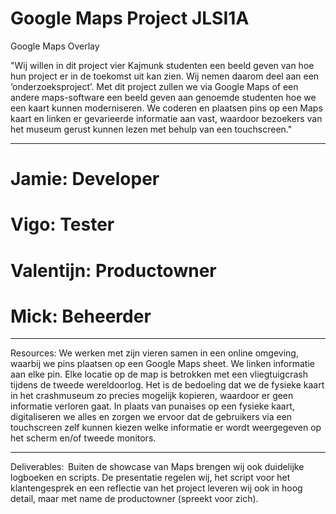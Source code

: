 # Google Maps Project JLSI1A
Google Maps Overlay
  
"Wij willen in dit project vier Kajmunk studenten een beeld geven van hoe hun project er in de toekomst uit kan zien. Wij nemen daarom deel aan een ‘onderzoeksproject’. Met dit project zullen we via Google Maps of een andere maps-software een beeld geven aan genoemde studenten hoe we een kaart kunnen moderniseren. We coderen en plaatsen pins op een Maps kaart en linken er gevarieerde informatie aan vast, waardoor bezoekers van het museum gerust kunnen lezen met behulp van een touchscreen."

_______________________________________________________

# Jamie: Developer
# Vigo: Tester
# Valentijn: Productowner
# Mick: Beheerder

_______________________________________________________

Resources:
We werken met zijn vieren samen in een online omgeving, waarbij we pins plaatsen op een Google Maps sheet. We linken informatie aan elke pin. Elke locatie op de map is betrokken met een vliegtuigcrash tijdens de tweede wereldoorlog. Het is de bedoeling dat we de fysieke kaart in het crashmuseum zo precies mogelijk kopieren, waardoor er geen informatie verloren gaat. In plaats van punaises op een fysieke kaart, digitaliseren we alles en zorgen we ervoor dat de gebruikers via een touchscreen zelf kunnen kiezen welke informatie er wordt weergegeven op het scherm en/of tweede monitors. 
_______________________________________________________
Deliverables:  
Buiten de showcase van Maps brengen wij ook duidelijke logboeken en scripts. De presentatie regelen wij, het script voor het klantengesprek en een reflectie van het project leveren wij ook in hoog detail, maar met name de productowner (spreekt voor zich). 

